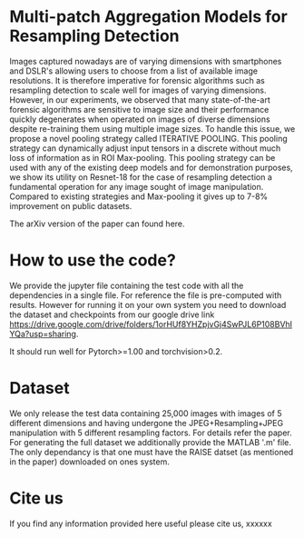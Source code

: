 # Multi-patch Aggregation Models for Resampling Detection
Images captured nowadays are of varying dimensions with smartphones and DSLR's allowing users to choose from a list of available image resolutions. It is therefore imperative for forensic algorithms such as resampling detection to scale well for images of varying dimensions. However, in our experiments, we observed that many state-of-the-art forensic algorithms are sensitive to image size and their performance quickly degenerates when operated on images of diverse dimensions despite re-training them using multiple image sizes. To handle this issue, we propose a novel pooling strategy called ITERATIVE POOLING. This pooling strategy can dynamically adjust input tensors in a discrete without much loss of information as in ROI Max-pooling. This pooling strategy can be used with any of the existing deep models and for demonstration purposes, we show its utility on Resnet-18 for the case of resampling detection a fundamental operation for any image sought of image manipulation. Compared to existing strategies and Max-pooling it gives up to 7-8% improvement on public datasets.

The arXiv version of the paper can found here.

# How to use the code?
We provide the jupyter file containing the test code with all the dependencies in a single file. For reference the file is pre-computed with results. However for running it on your own system you need to download the dataset and checkpoints from our google drive link https://drive.google.com/drive/folders/1orHUf8YHZpjvGj4SwPJL6P108BVhIYQa?usp=sharing.

It should run well for Pytorch>=1.00 and torchvision>0.2.

# Dataset
We only release the test data containing 25,000 images with images of 5 different dimensions and having undergone the JPEG+Resampling+JPEG manipulation with 5 different resampling factors. For details refer the paper.
For generating the full dataset we additionally provide the MATLAB '.m' file. The only dependancy is that one must have the RAISE datset (as mentioned in the paper) downloaded on ones system.

# Cite us
If you find any information provided here useful please cite us,
xxxxxx
